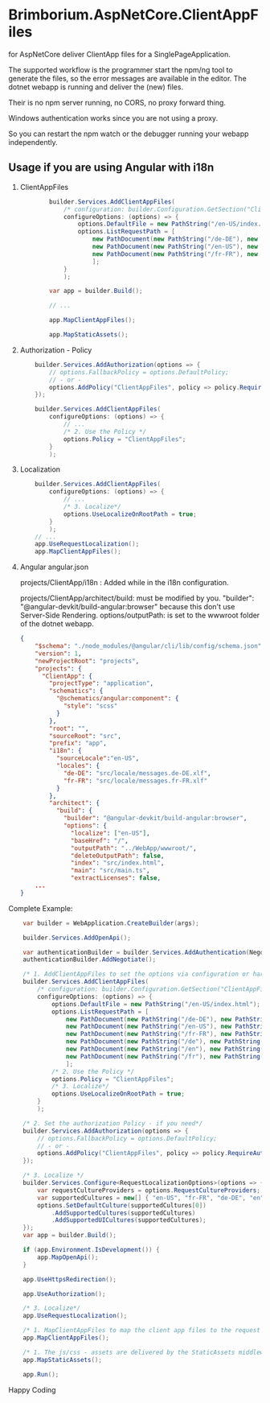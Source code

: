 # Brimborium.AspNetCore.ClientAppFiles

for AspNetCore deliver ClientApp files for a SinglePageApplication.

The supported workflow is the programmer start the npm/ng tool to generate the files, so the error messages are available in the editor.
The dotnet webapp is running and deliver the (new) files.

Their is no npm server running, no CORS, no proxy forward thing.

Windows authentication works since you are not using a proxy.

So you can restart the npm watch or the debugger running your webapp independently.

## Usage if you are using Angular with i18n

1. ClientAppFiles

    ```csharp
            builder.Services.AddClientAppFiles(
                /* configuration: builder.Configuration.GetSection("ClientAppFiles"),*/
                configureOptions: (options) => {
                    options.DefaultFile = new PathString("/en-US/index.html");
                    options.ListRequestPath = [
                        new PathDocument(new PathString("/de-DE"), new PathString("/de-DE/index.html")),
                        new PathDocument(new PathString("/en-US"), new PathString("/en-US/index.html")),
                        new PathDocument(new PathString("/fr-FR"), new PathString("/fr-FR/index.html")),
                        ];
                }
                );

            var app = builder.Build();

            // ...

            app.MapClientAppFiles();

            app.MapStaticAssets();
    ```

2. Authorization - Policy

    ```csharp
        builder.Services.AddAuthorization(options => {
            // options.FallbackPolicy = options.DefaultPolicy;
            // - or -
            options.AddPolicy("ClientAppFiles", policy => policy.RequireAuthenticatedUser());
        });

        builder.Services.AddClientAppFiles(
            configureOptions: (options) => {
                // ...
                /* 2. Use the Policy */
                options.Policy = "ClientAppFiles";
            }
            );
    ```

3. Localization
    ```csharp
        builder.Services.AddClientAppFiles(
            configureOptions: (options) => {
                // ...
                /* 3. Localize*/
                options.UseLocalizeOnRootPath = true;
            }
            );
        // ...
        app.UseRequestLocalization();
        app.MapClientAppFiles();
    ```

4. Angular angular.json
  
 
   projects/ClientApp/i18n : Added while in the i18n configuration.
  
   projects/ClientApp/architect/build: must be modified by you.
   "builder": "@angular-devkit/build-angular:browser" because this don't use Server-Side Rendering.
   options/outputPath: is set to the wwwroot folder of the dotnet webapp.

    ```json
    {
        "$schema": "./node_modules/@angular/cli/lib/config/schema.json",
        "version": 1,
        "newProjectRoot": "projects",
        "projects": {
          "ClientApp": {
            "projectType": "application",
            "schematics": {
              "@schematics/angular:component": {
                "style": "scss"
              }
            },
            "root": "",
            "sourceRoot": "src",
            "prefix": "app",
            "i18n": {
              "sourceLocale":"en-US",
              "locales": {
                "de-DE": "src/locale/messages.de-DE.xlf",
                "fr-FR": "src/locale/messages.fr-FR.xlf"
              }
            },
            "architect": {
              "build": {
                "builder": "@angular-devkit/build-angular:browser",
                "options": {
                  "localize": ["en-US"],
                  "baseHref": "/",
                  "outputPath": "../WebApp/wwwroot/",
                  "deleteOutputPath": false,
                  "index": "src/index.html",
                  "main": "src/main.ts",
                  "extractLicenses": false,
        ...
    }
    ```

Complete Example:

```csharp
    var builder = WebApplication.CreateBuilder(args);

    builder.Services.AddOpenApi();

    var authenticationBuilder = builder.Services.AddAuthentication(NegotiateDefaults.AuthenticationScheme);
    authenticationBuilder.AddNegotiate();

    /* 1. AddClientAppFiles to set the options via configuration or hard wired, as here. */
    builder.Services.AddClientAppFiles(
        /* configuration: builder.Configuration.GetSection("ClientAppFiles"),*/
        configureOptions: (options) => {
            options.DefaultFile = new PathString("/en-US/index.html");
            options.ListRequestPath = [
                new PathDocument(new PathString("/de-DE"), new PathString("/de-DE/index.html")),
                new PathDocument(new PathString("/en-US"), new PathString("/en-US/index.html")),
                new PathDocument(new PathString("/fr-FR"), new PathString("/fr-FR/index.html")),
                new PathDocument(new PathString("/de"), new PathString("/de-DE/index.html")),
                new PathDocument(new PathString("/en"), new PathString("/en-US/index.html")),
                new PathDocument(new PathString("/fr"), new PathString("/fr-FR/index.html")),
                ];
            /* 2. Use the Policy */
            options.Policy = "ClientAppFiles";
            /* 3. Localize*/
            options.UseLocalizeOnRootPath = true;
        }
        );

    /* 2. Set the authorization Policy - if you need*/
    builder.Services.AddAuthorization(options => {
        // options.FallbackPolicy = options.DefaultPolicy;
        // - or -
        options.AddPolicy("ClientAppFiles", policy => policy.RequireAuthenticatedUser());
    });

    /* 3. Localize */
    builder.Services.Configure<RequestLocalizationOptions>(options => {
        var requestCultureProviders = options.RequestCultureProviders;
        var supportedCultures = new[] { "en-US", "fr-FR", "de-DE", "en", "fr", "de" };
        options.SetDefaultCulture(supportedCultures[0])
            .AddSupportedCultures(supportedCultures)
            .AddSupportedUICultures(supportedCultures);
    });
    var app = builder.Build();

    if (app.Environment.IsDevelopment()) {
        app.MapOpenApi();
    }

    app.UseHttpsRedirection();

    app.UseAuthorization();

    /* 3. Localize*/
    app.UseRequestLocalization();

    /* 1. MapClientAppFiles to map the client app files to the request path */
    app.MapClientAppFiles();

    /* 1. The js/css - assets are delivered by the StaticAssets middleware  */
    app.MapStaticAssets();

    app.Run();
```

Happy Coding